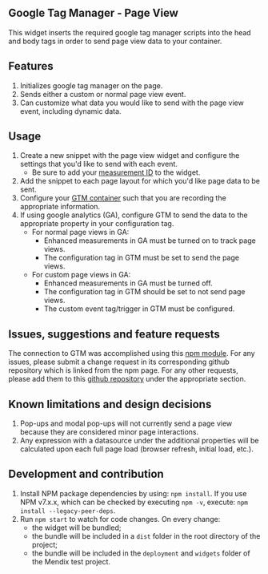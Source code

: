 ## Google Tag Manager - Page View
This widget inserts the required google tag manager scripts into the head and body tags in order to send page view data to your container.

## Features
1. Initializes google tag manager on the page.
2. Sends either a custom or normal page view event.
3. Can customize what data you would like to send with the page view event, including dynamic data.

## Usage
1. Create a new snippet with the page view widget and configure the settings that you'd like to send with each event.
    - Be sure to add your [measurement ID](https://support.google.com/tagmanager/answer/6103696) to the widget.
2. Add the snippet to each page layout for which you'd like page data to be sent.
3. Configure your [GTM container](https://support.google.com/tagmanager/answer/9442095?hl=en) such that you are recording the appropriate information.
4. If using google analytics (GA), configure GTM to send the data to the appropriate property in your configuration tag.
    - For normal page views in GA:
        - Enhanced measurements in GA must be turned on to track page views.
        - The configuration tag in GTM must be set to send the page views.
    - For custom page views in GA:
        - Enhanced measurements in GA must be turned off.
        - The configuration tag in GTM should be set to not send page views.
        - The custom event tag/trigger in GTM must be configured.

## Issues, suggestions and feature requests
The connection to GTM was accomplished using this [npm module](https://www.npmjs.com/package/react-gtm-module). For any issues, please submit a change request in its corresponding github repository which is linked from the npm page. For any other requests, please add them to this [github repository](https://github.com/kendallchristy/mendix-GTM-PageView) under the appropriate section.

## Known limitations and design decisions
1. Pop-ups and modal pop-ups will not currently send a page view because they are considered minor page interactions.
2. Any expression with a datasource under the additional properties will be calculated upon each full page load (browser refresh, initial load, etc.).

## Development and contribution
1. Install NPM package dependencies by using: `npm install`. If you use NPM v7.x.x, which can be checked by executing `npm -v`, execute: `npm install --legacy-peer-deps`.
2. Run `npm start` to watch for code changes. On every change:
    - the widget will be bundled;
    - the bundle will be included in a `dist` folder in the root directory of the project;
    - the bundle will be included in the `deployment` and `widgets` folder of the Mendix test project.
